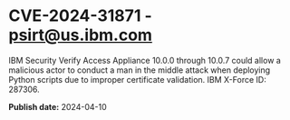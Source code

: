 # CVE-2024-31871 - psirt@us.ibm.com

IBM Security Verify Access Appliance 10.0.0 through 10.0.7 could allow a malicious actor to conduct a man in the middle attack when deploying Python scripts due to improper certificate validation.  IBM X-Force ID:  287306.

**Publish date:** 2024-04-10
